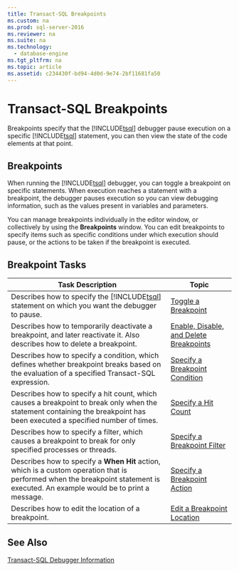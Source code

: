 ```yaml
---
title: Transact-SQL Breakpoints
ms.custom: na
ms.prod: sql-server-2016
ms.reviewer: na
ms.suite: na
ms.technology: 
  - database-engine
ms.tgt_pltfrm: na
ms.topic: article
ms.assetid: c234430f-bd94-4d0d-9e74-2bf11681fa50
---
```

# Transact-SQL Breakpoints
  Breakpoints specify that the [!INCLUDE[tsql](../../Topics/TopicNameContainA/includes/tsql_md.md)] debugger pause execution on a specific [!INCLUDE[tsql](../../Topics/TopicNameContainA/includes/tsql_md.md)] statement, you can then view the state of the code elements at that point.  
  
## Breakpoints  
 When running the [!INCLUDE[tsql](../../Topics/TopicNameContainA/includes/tsql_md.md)] debugger, you can toggle a breakpoint on specific statements. When execution reaches a statement with a breakpoint, the debugger pauses execution so you can view debugging information, such as the values present in variables and parameters.  
  
 You can manage breakpoints individually in the editor window, or collectively by using the **Breakpoints** window. You can edit breakpoints to specify items such as specific conditions under which execution should pause, or the actions to be taken if the breakpoint is executed.  
  
## Breakpoint Tasks  
  
|Task Description|Topic|  
|----------------------|-----------|  
|Describes how to specify the [!INCLUDE[tsql](../../Topics/TopicNameContainA/includes/tsql_md.md)] statement on which you want the debugger to pause.|[Toggle a Breakpoint](../../Topics/TopicNameContainA/Toggle-a-Breakpoint.md)|  
|Describes how to temporarily deactivate a breakpoint, and later reactivate it. Also describes how to delete a breakpoint.|[Enable, Disable, and Delete Breakpoints](../../Topics/TopicNameNotContainA/Enable--Disable--and-Delete-Breakpoints.md)|  
|Describes how to specify a condition, which defines whether breakpoint breaks based on the evaluation of a specified Transact-SQL expression.|[Specify a Breakpoint Condition](../../Topics/TopicNameContainA/Specify-a-Breakpoint-Condition.md)|  
|Describes how to specify a hit count, which causes a breakpoint to break only when the statement containing the breakpoint has been executed a specified number of times.|[Specify a Hit Count](../../Topics/TopicNameContainA/Specify-a-Hit-Count.md)|  
|Describes how to specify a filter, which causes a breakpoint to break for only specified processes or threads.|[Specify a Breakpoint Filter](../../Topics/TopicNameContainA/Specify-a-Breakpoint-Filter.md)|  
|Describes how to specify a **When Hit** action, which is a custom operation that is performed when the breakpoint statement is executed. An example would be to print a message.|[Specify a Breakpoint Action](../../Topics/TopicNameContainA/Specify-a-Breakpoint-Action.md)|  
|Describes how to edit the location of a breakpoint.|[Edit a Breakpoint Location](../../Topics/TopicNameContainA/Edit-a-Breakpoint-Location.md)|  
  
## See Also  
 [Transact-SQL Debugger Information](../../Topics/TopicNameNotContainA/Transact-SQL-Debugger-Information.md)  
  
  